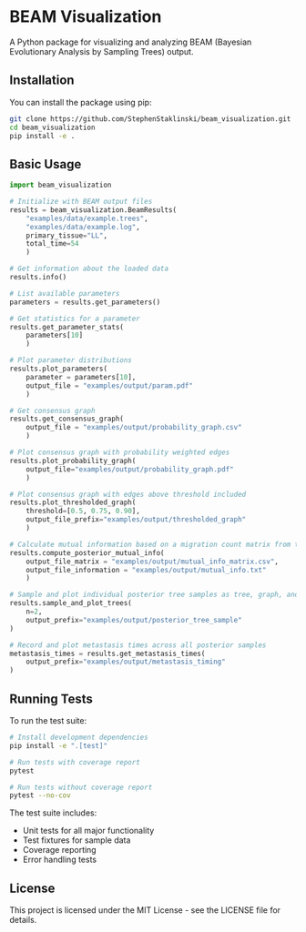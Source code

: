 # BEAM Visualization

A Python package for visualizing and analyzing BEAM (Bayesian Evolutionary Analysis by Sampling Trees) output.

## Installation

You can install the package using pip:

```bash
git clone https://github.com/StephenStaklinski/beam_visualization.git
cd beam_visualization
pip install -e .
```


## Basic Usage

```python
import beam_visualization

# Initialize with BEAM output files
results = beam_visualization.BeamResults(
    "examples/data/example.trees", 
    "examples/data/example.log", 
    primary_tissue="LL",
    total_time=54
    )

# Get information about the loaded data
results.info()

# List available parameters
parameters = results.get_parameters()

# Get statistics for a parameter
results.get_parameter_stats(
    parameters[10]
    )

# Plot parameter distributions
results.plot_parameters(
    parameter = parameters[10], 
    output_file = "examples/output/param.pdf"
    )

# Get consensus graph
results.get_consensus_graph(
    output_file = "examples/output/probability_graph.csv"
    )

# Plot consensus graph with probability weighted edges
results.plot_probability_graph(
    output_file="examples/output/probability_graph.pdf"
    )

# Plot consensus graph with edges above threshold included
results.plot_thresholded_graph(
    threshold=[0.5, 0.75, 0.90], 
    output_file_prefix="examples/output/thresholded_graph"
    )

# Calculate mutual information based on a migration count matrix from traversing the posterior trees
results.compute_posterior_mutual_info(
    output_file_matrix = "examples/output/mutual_info_matrix.csv", 
    output_file_information = "examples/output/mutual_info.txt"
    )

# Sample and plot individual posterior tree samples as tree, graph, and timing plots
results.sample_and_plot_trees(
    n=2,
    output_prefix="examples/output/posterior_tree_sample"
)

# Record and plot metastasis times across all posterior samples
metastasis_times = results.get_metastasis_times(
    output_prefix="examples/output/metastasis_timing"
)
```

## Running Tests

To run the test suite:

```bash
# Install development dependencies
pip install -e ".[test]"

# Run tests with coverage report
pytest

# Run tests without coverage report
pytest --no-cov
```
The test suite includes:
- Unit tests for all major functionality
- Test fixtures for sample data
- Coverage reporting
- Error handling tests

## License

This project is licensed under the MIT License - see the LICENSE file for details.

